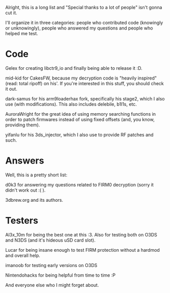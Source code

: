 Alright, this is a long list and "Special thanks to a lot of people" isn't gonna cut it.

I'll organize it in three categories: people who contributed code (knowingly or unknowingly), people who answered my questions and people who helped me test.

# Code

Gelex for creating libctr9_io and finally being able to release it :D.

mid-kid for CakesFW, because my decryption code is "heavily inspired" (read: total ripoff) on his'. If you're interested in this stuff, you should check it out.

dark-samus for his arm9loaderhax fork, specifically his stage2, which I also use (with modifications). This also includes delebile, b1l1s, etc.

AuroraWright for the great idea of using memory searching functions in order to patch firmwares instead of using fixed offsets (and, you know, providing them).

yifanlu for his 3ds_injector, which I also use to provide RF patches and such.

# Answers

Well, this is a pretty short list:

d0k3 for answering my questions related to FIRM0 decryption (sorry it didn't work out :( ).

3dbrew.org and its authors.

# Testers

Al3x_10m for being the best one at this :3. Also for testing both on O3DS and N3DS (and it's hideous uSD card slot).

Lucar for being insane enough to test FIRM protection without a hardmod and overall help.

imanoob for testing early versions on O3DS

Nintendohacks for being helpful from time to time :P


And everyone else who I might forget about.
